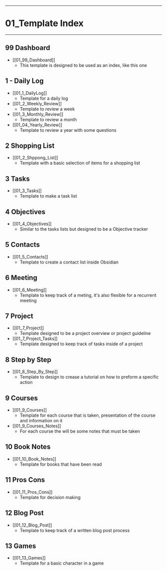___
# 01_Template Index
---
## 99 Dashboard
- [[01_99_Dashboard]]
	- This template is designed to be used as an index, like this one
## 1 - Daily Log 
- [[01_1_DailyLog]]
	- Template for a daily log
- [[01_2_Weekly_Review]]
	- Template to review a week
- [[01_3_Monthly_Review]]
	- Template to review a month
- [[01_04_Yearly_Review]]
	- Template to review a year with some questions
## 2 Shopping List
- [[01_2_Shppong_List]]
	- Template with a basic selection of items for a shopping list 
## 3 Tasks
- [[01_3_Tasks]]
	- Template to make a task list
## 4 Objectives
- [[01_4_Objectives]]
	- Similar to the tasks lists but designed to be a Objective tracker
## 5 Contacts
- [[01_5_Contacts]]
	- Template to create a contact list inside Obsidian
## 6 Meeting
- [[01_6_Meeting]]
	- Template to keep track of a meting, it's also flexible for a recurrent meeting
## 7 Project
- [[01_7_Project]]
	- Template designed to be a project overview or project guideline
- [[01_7_Project_Tasks]]
	- Template designed to keep track of tasks inside of a project
## 8 Step by Step
- [[01_8_Step_By_Step]]
	- Template to design to crease a tutorial on how to preform a specific action
## 9 Courses
- [[01_9_Courses]]
	- Template for each course that is taken, presentation of the course and information on it 
- [[01_9_Courses_Notes]]
	- For each course the will be some notes that must be taken 
## 10 Book Notes
- [[01_10_Book_Notes]]
	- Template for books that have been read 
## 11 Pros Cons
- [[01_11_Pros_Cons]]
	- Template for decision making
## 12 Blog Post
- [[01_12_Blog_Post]]
	- Template to keep track of a written blog post process
## 13 Games
- [[01_13_Games]]
	- Template for a basic character in a game
